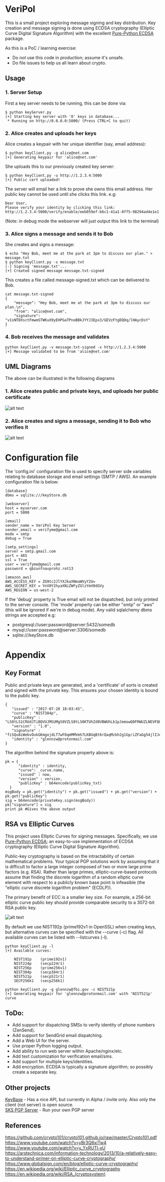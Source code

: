 # VeriPol
This is a small project exploring message signing and key distribution. Key creation and message signing is done using ECDSA cryptography (Elliptic Curve Digital Signature Algorithm) with the excellent [Pure-Python ECDSA](https://github.com/warner/python-ecdsa) package.

As this is a PoC / learning exercise:

* Do *not* use this code in production; assume it's unsafe.
* Do file issues to help us all learn about crypto.

## Usage
### 1. Server Setup
First a key server needs to be running, this can be done via:
```
$ python keyServer.py
[+] Starting key server with '0' keys in database...
 * Running on http://0.0.0.0:5000/ (Press CTRL+C to quit)
```


### 2. Alice creates and uploads her keys
Alice creates a keypair with her unique identifier (say, email address):
```
$ python keyClient.py -g alice@net.com
[+] Generating keypair for 'alice@net.com'
```

She uploads this to our previously created key server:
```
$ python keyClient.py -u http://1.2.3.4:5000
[+] Public cert uploaded!
```

The server will email her a link to prove she owns this email address. Her public key cannot be used until she clicks this link. e.g:
```
Dear User,
Please verify your identity by clicking this link:
http://1.2.3.4:5000/verify/enable/eeb059ef-b6c1-41a1-8ff5-98294ad4e1e1
```

(Note: in debug mode the webserver will just output this link to the terminal)

### 3. Alice signs a message and sends it to Bob
She creates and signs a message:
```
$ echo "Hey Bob, meet me at the park at 3pm to discuss our plan." > message.txt
$ python keyClient.py -s message.txt
[-] Signing 'message.txt'...
[+] Created signed message message.txt-signed
```
This creates a file called message-signed.txt which can be delivered to Bob.
```
cat message.txt-signed
{
    "message": "Hey Bob, meet me at the park at 3pm to discuss our plan.\n",
    "from": "alice@net.com",
    "signature": "v1sNTDXsctFmwmSTWKuX9yEHPGaTPnoBBkJYYJ3Epx3/GEVzFtgDQOq/lHAycDsY"
}
```

### 4. Bob receives the message and validates
```
python keyClient.py -v message.txt-signed -x http://1.2.3.4:5000
[+] Message validated to be from 'alice@net.com'
```

## UML Diagrams
The above can be illustrated in the following diagrams

### 1. Alice creates public and private keys, and uploads her public certificate
![alt text](AliceCreates.png)
### 2. Alice creates and signs a message, sending it to Bob who verifies it
![alt text](BobVerifies.png)

# Configuration file

The 'config.ini' configuration file is used to specify server side variables relating to database storage and email settings (SMTP / AWS). An example configuration file is below:

```
[database]
dbms = sqlite:///keyStore.db

[webserver]
host = myserver.com
port = 5000

[email]
sender_name = VeriPol Key Server
sender_email = verifyme@gmail.com
mode = smtp
debug = True

[smtp_settings]
server = smtp.gmail.com
port = 465
ssl = True
user = verifyme@gmail.com
password = qbzunfnavprohz.rot13

[amazon_aws]
AWS_ACCESS_KEY = ZG9tc2JlYXJkaXNmaWVyY2U=
AWS_SECRET_KEY = YnV0Y2hyaXNiZWFyZGlzYmV0dGVy
AWS_REGION = us-west-2
```

If the 'debug' property is True email will not be dispatched, but only printed to the server console.
The 'mode' property can be either "smtp" or "aws" (this will be ignored if we're in debug mode).
Any valid sqlalchemy dbms strings are accepted e.g:
 * postgresql://user:password@server:5432/somedb
 * mysql://user:password@server:3306/somedb
 * sqlite:///keyStore.db

# Appendix

## Key Format
Public and private keys are generated, and a 'certificate' of sorts is created and signed with the private key. This ensures your chosen identity is bound to the public key.

```
{  
   "issued" : "2017-07-28 18:03:45",
   "curve" : "NIST384p",
   "publicKey" : "LS0tLS1CRUdJTiBQVUJMSUMgS0VZLS0tLS0KTUhZd0VBWUhLb1pJemowQ0FRWUZLNEVFQUNJRFlnQUU1eXpJQmQwZjdTNkhwc2ZTa2hXS1RxNVJjNjA0VUtVaQp3MUl5Q21BT0Foc3JESndJWVlyVTBsdTJSVUxxMUNUd0lwMG1UbmNPYlpKdi9OSGFjL3R1Y0xMS0gveU5Md3lnCk81amgzalFOMEZxV1pBM1NEbTFtTVJwVmo0NFpQMHZnCi0tLS0tRU5EIFBVQkxJQyBLRVktLS0tLQo=",
   "version" : "1.0",
   "signature" : "fiSQu8iWebvOukGKmgojdLT7wFOqmMMVmh7LKBUqBt6rQaqMzkh2g1Gp/iZFaGg54jlIJenRpNfCWkpWSgpBbCJzTz8Jlgaet6nNwoGrNgaWZi7pZ35fNlbS0wT3KZEL",
   "identity" : "glennzw@protonmail.com"
}
```

The algorithm behind the signature property above is:
```
pk = {
      "identity" : identity,
      "curve": _curve.name,
      "issued" : now,
      "version" : version,
      "publicKey" : b64encode(publicKey_txt)
  }
msgBody = pk.get("identity") + pk.get("issued") + pk.get("version") + pk.get("publicKey")
sig = b64encode(privateKey.sign(msgBody))
pk["signature"] = sig
print pk #Gives the above output
```

## RSA vs Elliptic Curves
This project uses Elliptic Curves for signing messages. Specifically, we use [Pure-Python ECDSA](https://github.com/warner/python-ecdsa); an easy-to-use implementation of ECDSA cryptography (Elliptic Curve Digital Signature Algorithm).

Public-key cryptography is based on the intractability of certain mathematical problems. Your typical PGP solutions work by assuming that it is difficult to factor a large integer composed of two or more large prime factors (e.g. RSA). Rather than large primes, elliptic-curve-based protocols assume that finding the discrete logarithm of a random elliptic curve element with respect to a publicly known base point is infeasible (the "elliptic curve discrete logarithm problem" (ECDLP)).

The primary benefit of ECC is a smaller key size. For example, a 256-bit elliptic curve public key should provide comparable security to a 3072-bit RSA public key.

![alt text](keySizes.jpg)

By default we use NIST192p (prime192v1 in OpenSSL) when creating keys, but alternative curves can be specified with the --curve (-c) flag. All available curves can be listed with --listcurves (-l).

```
python keyClient.py -l
[+] Available curves:

	NIST192p	(prime192v1)
	NIST224p	(secp224r1)
	NIST256p	(prime256v1)
	NIST384p	(secp384r1)
	NIST521p	(secp521r1)
	SECP256k1	(secp256k1)

python keyClient.py -g glennzw@fbi.gov -c NIST521p
[+] Generating keypair for 'glennzw@protonmail.com' with 'NIST521p' curve

```

## ToDo:
 * Add support for dispatching SMSs to verify identity of phone numbers (ZenSend).
 * Add support for SendGrid email dispatching.
 * Add a Web UI for the server.
 * Use proper Python logging output.
 * Add ability to run web server within Apache/nginx/etc.
 * Add text customization for verification email/sms.
 * Add support for multiple keys/identities.
 * Add encryption. ECDSA is typically a signature algorithm; so possibly create a separate key.


## Other projects
[KeyBase](https://keybase.io) - Has a nice API, but currently in Alpha / invite only. Also only the client (not server) is open source.  
[SKS PGP Server](https://bitbucket.org/skskeyserver/sks-keyserver/overview) - Run your own PGP server


## References
https://github.com/crypto101/crypto101.github.io/raw/master/Crypto101.pdf  
https://www.youtube.com/watch?v=yBr3Q6xiTw4  
https://www.youtube.com/watch?v=y_YxRUTI-xU  
https://arstechnica.com/information-technology/2013/10/a-relatively-easy-to-understand-primer-on-elliptic-curve-cryptography/  
https://www.globalsign.com/en/blog/elliptic-curve-cryptography/  
https://en.wikipedia.org/wiki/Elliptic_curve_cryptography  
https://en.wikipedia.org/wiki/RSA_(cryptosystem)  
